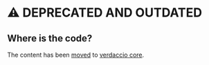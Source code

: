 # ⚠️ DEPRECATED AND OUTDATED

## Where is the code?

The content has been [moved](https://github.com/verdaccio/verdaccio/pull/1990) to [verdaccio core](https://github.com/verdaccio/verdaccio/tree/master/docker-examples).

>
